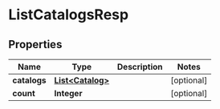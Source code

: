 

# ListCatalogsResp


## Properties

| Name | Type | Description | Notes |
|------------ | ------------- | ------------- | -------------|
|**catalogs** | [**List&lt;Catalog&gt;**](Catalog.md) |  |  [optional] |
|**count** | **Integer** |  |  [optional] |




